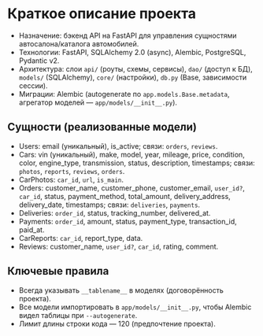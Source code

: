 # Краткое описание проекта

- Назначение: бэкенд API на FastAPI для управления сущностями автосалона/каталога автомобилей.
- Технологии: FastAPI, SQLAlchemy 2.0 (async), Alembic, PostgreSQL, Pydantic v2.
- Архитектура: слои `api/` (роуты, схемы, сервисы), `dao/` (доступ к БД), `models/` (SQLAlchemy), `core/` (настройки), `db.py` (Base, зависимости сессии).
- Миграции: Alembic (autogenerate по `app.models.Base.metadata`, агрегатор моделей — `app/models/__init__.py`).

## Сущности (реализованные модели)
- Users: email (уникальный), is_active; связи: `orders`, `reviews`.
- Cars: vin (уникальный), make, model, year, mileage, price, condition, color, engine_type, transmission, status, description, timestamps; связи: `photos`, `reports`, `reviews`, `orders`.
- CarPhotos: `car_id`, `url`, `is_main`.
- Orders: customer_name, customer_phone, customer_email, `user_id?`, `car_id`, status, payment_method, total_amount, delivery_address, delivery_date, timestamps; связи: `deliveries`, `payments`.
- Deliveries: `order_id`, status, tracking_number, delivered_at.
- Payments: `order_id`, amount, status, payment_type, transaction_id, paid_at.
- CarReports: `car_id`, report_type, data.
- Reviews: customer_name, `user_id?`, `car_id`, rating, comment.

## Ключевые правила
- Всегда указывать `__tablename__` в моделях (договорённость проекта).
- Все модели импортировать в `app/models/__init__.py`, чтобы Alembic видел таблицы при `--autogenerate`.
- Лимит длины строки кода — 120 (предпочтение проекта).

